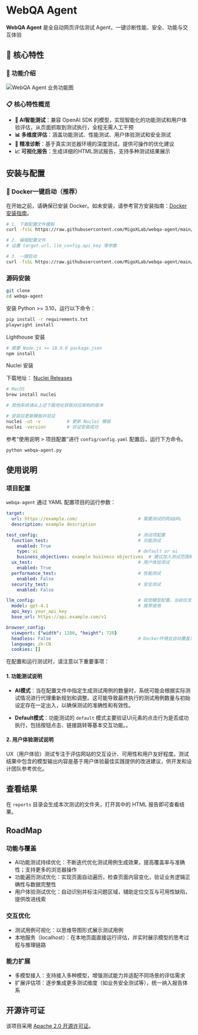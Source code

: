 # WebQA Agent

**WebQA Agent** 是全自动网页评估测试 Agent，一键诊断性能、安全、功能与交互体验

## 🚀 核心特性

### 🧭 功能介绍

<p>
  <img src="docs/images/webqa.svg" alt="WebQA Agent 业务功能图" />
</p>

### 📋 核心特性概览

- **🤖 AI智能测试**：兼容 OpenAI SDK 的模型，实现智能化的功能测试和用户体验评估，从页面抓取到测试执行，全程无需人工干预
- **📊 多维度评估**：涵盖功能测试、性能测试、用户体验测试和安全测试
- **🎯 精准诊断**：基于真实浏览器环境的深度测试，提供可操作的优化建议
- **📈 可视化报告**：生成详细的HTML测试报告，支持多种测试结果展示

## 安装与配置

### 🚀 Docker一键启动（推荐）

在开始之前，请确保已安装 Docker。如未安装，请参考官方安装指南：[Docker 安装指南](https://docs.docker.com/get-started/get-docker/)。

```bash
# 1. 下载配置文件模板
curl -fsSL https://raw.githubusercontent.com/MigoXLab/webqa-agent/main/config/config.yaml.example -o config.yaml

# 2. 编辑配置文件
# 设置 target.url、llm_config.api_key 等参数

# 3. 一键启动
curl -fsSL https://raw.githubusercontent.com/MigoXLab/webqa-agent/main/start.sh | bash
```

### 源码安装

```bash
git clone
cd webqa-agent
```

安装 Python >= 3.10，运行以下命令：

```bash
pip install -r requirements.txt
playwright install

```

Lighthouse 安装

```bash
# 需要 Node.js >= 18.0.0 package.json
npm install

```

Nuclei 安装

下载地址： [Nuclei Releases](https://github.com/projectdiscovery/nuclei/releases/)

```bash
# MacOS
brew install nuclei

# 其他系统请从上述下载地址获取对应架构的版本

# 安装后更新模板并验证
nuclei -ut -v          # 更新 Nuclei 模板
nuclei -version        # 验证安装成功

```

参考“使用说明 > 项目配置”进行 `config/config.yaml` 配置后，运行下方命令。

```bash
python webqa-agent.py
```

## 使用说明

### 项目配置

`webqa-agent` 通过 YAML 配置项目的运行参数：

```yaml
target:
  url: https://example.com/                       # 需要测试的网站URL
  description: example description

test_config:                                      # 测试项配置
  function_test:                                  # 功能测试
    enabled: True
    type: ai                                      # default or ai
    business_objectives: example business objectives  # 建议加入测试范围和数量描述，如：测试搜索功能，生成x个用例
  ux_test:                                        # 用户体验测试
    enabled: True
  performance_test:                               # 性能测试
    enabled: False
  security_test:                                  # 安全测试
    enabled: False

llm_config:                                       # 视觉模型配置，当前仅支持 OpenAI SDK 兼容格式
  model: gpt-4.1                                  # 推荐使用
  api_key: your_api_key
  base_url: https://api.example.com/v1

browser_config:
  viewport: {"width": 1280, "height": 720}
  headless: False                                 # Docker环境会自动覆盖为True
  language: zh-CN
  cookies: []

```

在配置和运行测试时，请注意以下重要事项：

#### 1. 功能测试说明

- **AI模式**：当在配置文件中指定生成测试用例的数量时，系统可能会根据实际测试情况进行代理重新规划和调整。这可能导致最终执行的测试用例数量与初始设定存在一定出入，以确保测试的准确性和有效性。

- **Default模式**：功能测试的 `default` 模式主要验证UI元素的点击行为是否成功执行，包括按钮点击、链接跳转等基本交互功能。。

#### 2. 用户体验测试说明

UX（用户体验）测试专注于评估网站的交互设计、可用性和用户友好程度。测试结果中包含的模型输出内容是基于用户体验最佳实践提供的改进建议，供开发和设计团队参考优化。

## 查看结果

在 `reports` 目录会生成本次测试的文件夹，打开其中的 HTML 报告即可查看结果。

## RoadMap

### 功能与覆盖
- AI功能测试持续优化：不断迭代优化测试用例生成效果，提高覆盖率与准确性；支持更多的浏览器操作
- 功能遍历测试优化：实现页面自动遍历，检查页面内容变化，验证业务逻辑正确性与数据完整性
- 用户体验测试优化：自动识别并标注问题区域，辅助定位交互与可用性缺陷，提供改进线索

### 交互优化
- 测试用例可视化：以思维导图形式展示测试用例
- 本地服务（localhost）：在本地页面直接运行评估，并实时展示模型的思考过程与推理链路

### 能力扩展
- 多模型接入：支持接入多种模型，增强测试能力并适配不同场景的评估需求
- 扩展评估项：逐步集成更多测试维度（如业务安全测试等），统一纳入报告体系

## 开源许可证

该项目采用 [Apache 2.0 开源许可证](LICENSE)。